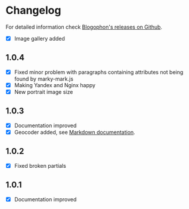 Changelog
=========

For detailed information check [Blogophon's releases on Github](https://github.com/fboes/blogophon/releases).

* [x] Image gallery added

1.0.4
-----

* [x] Fixed minor problem with paragraphs containing attributes not being found by marky-mark.js
* [x] Making Yandex and Nginx happy
* [x] New portrait image size

1.0.3
-----

* [x] Documentation improved
* [x] Geocoder added, see [Markdown documentation](docs/markdown.md).

1.0.2
-----

* [x] Fixed broken partials

1.0.1
-----

* [x] Documentation improved
